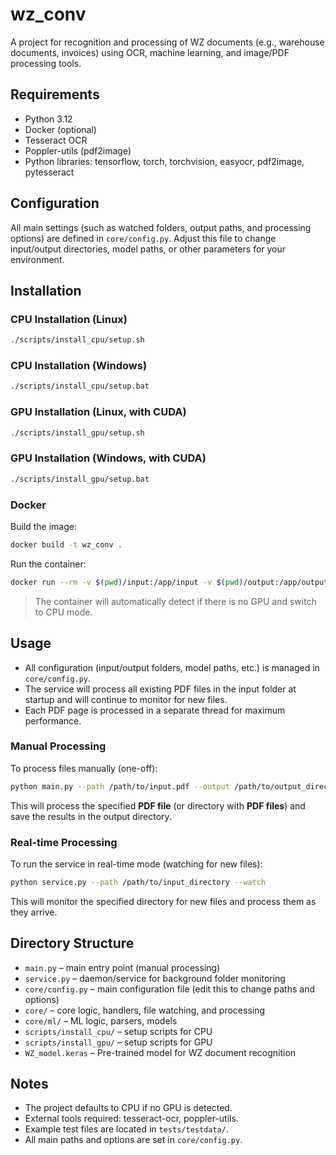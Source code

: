# wz_conv

A project for recognition and processing of WZ documents (e.g., warehouse documents, invoices) using OCR, machine learning, and image/PDF processing tools.

## Requirements

- Python 3.12
- Docker (optional)
- Tesseract OCR
- Poppler-utils (pdf2image)
- Python libraries: tensorflow, torch, torchvision, easyocr, pdf2image, pytesseract

## Configuration

All main settings (such as watched folders, output paths, and processing options) are defined in `core/config.py`. Adjust this file to change input/output directories, model paths, or other parameters for your environment.

## Installation

### CPU Installation (Linux)

```bash
./scripts/install_cpu/setup.sh
```

### CPU Installation (Windows)

```bash
./scripts/install_cpu/setup.bat
```

### GPU Installation (Linux, with CUDA)

```bash
./scripts/install_gpu/setup.sh
```

### GPU Installation (Windows, with CUDA)

```bash
./scripts/install_gpu/setup.bat
```

### Docker

Build the image:
```bash
docker build -t wz_conv .
```

Run the container:
```bash
docker run --rm -v $(pwd)/input:/app/input -v $(pwd)/output:/app/output wz_conv
```

> The container will automatically detect if there is no GPU and switch to CPU mode.

## Usage

- All configuration (input/output folders, model paths, etc.) is managed in `core/config.py`.
- The service will process all existing PDF files in the input folder at startup and will continue to monitor for new files.
- Each PDF page is processed in a separate thread for maximum performance.

### Manual Processing

To process files manually (one-off):
```bash
python main.py --path /path/to/input.pdf --output /path/to/output_directory
```
This will process the specified **PDF file** (or directory with **PDF files**) and save the results in the output directory.

### Real-time Processing
To run the service in real-time mode (watching for new files):
```bash
python service.py --path /path/to/input_directory --watch
```
This will monitor the specified directory for new files and process them as they arrive.


## Directory Structure

- `main.py` – main entry point (manual processing)
- `service.py` – daemon/service for background folder monitoring
- `core/config.py` – main configuration file (edit this to change paths and options)
- `core/` – core logic, handlers, file watching, and processing
- `core/ml/` – ML logic, parsers, models
- `scripts/install_cpu/` – setup scripts for CPU
- `scripts/install_gpu/` – setup scripts for GPU
- `WZ_model.keras` – Pre-trained model for WZ document recognition

## Notes

- The project defaults to CPU if no GPU is detected.
- External tools required: tesseract-ocr, poppler-utils.
- Example test files are located in `tests/testdata/`.
- All main paths and options are set in `core/config.py`.
